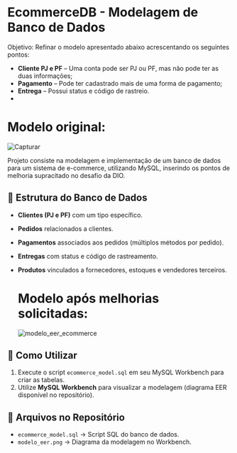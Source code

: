 # EcommerceDB - Modelagem de Banco de Dados

Objetivo:
Refinar o modelo apresentado abaixo acrescentando os seguintes pontos:

- **Cliente PJ e PF** – Uma conta pode ser PJ ou PF, mas não pode ter as duas informações;
- **Pagamento** – Pode ter cadastrado mais de uma forma de pagamento;
- **Entrega** – Possui status e código de rastreio.
- 
# Modelo original:

![Capturar](https://github.com/user-attachments/assets/0318fe70-95d6-4304-bfeb-a4c10b95357e)


Projeto consiste na modelagem e implementação de um banco de dados para um sistema de e-commerce, utilizando MySQL, inserindo os pontos de melhoria supracitado no desafio da DIO.

## 📌 Estrutura do Banco de Dados
- **Clientes (PJ e PF)** com um tipo específico.
- **Pedidos** relacionados a clientes.
- **Pagamentos** associados aos pedidos (múltiplos métodos por pedido).
- **Entregas** com status e código de rastreamento.
- **Produtos** vinculados a fornecedores, estoques e vendedores terceiros.

  # Modelo após melhorias solicitadas:

  ![modelo_eer_ecommerce](https://github.com/user-attachments/assets/87b1110a-3d68-40b1-8c48-7b927c2884bf)


## 🚀 Como Utilizar
1. Execute o script `ecommerce_model.sql` em seu MySQL Workbench para criar as tabelas.
2. Utilize **MySQL Workbench** para visualizar a modelagem (diagrama EER disponível no repositório).

## 📂 Arquivos no Repositório
- `ecommerce_model.sql` → Script SQL do banco de dados.
- `modelo_eer.png` → Diagrama da modelagem no Workbench.

